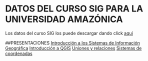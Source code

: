 # DATOS DEL CURSO SIG PARA LA UNIVERSIDAD AMAZÓNICA

Los datos del curso SIG los puede descargar dando click [aquí](https://dl.dropboxusercontent.com/u/44902322/archivos%20curso.rar)


##PRESENTACIONES
[Introducción a los Sistemas de Información Geográfica](http://prezi.com/xqchyd2kyll9/?utm_campaign=share&utm_medium=copy&rc=ex0share)
[Introducción a QGIS](http://prezi.com/g6tgw3mpbecg/?utm_campaign=share&utm_medium=copy&rc=ex0share)
[Uniones y relaciones](http://prezi.com/9ytrrdx6ox4i/?utm_campaign=share&utm_medium=copy&rc=ex0share)
[Sistemas de coordenadas](http://prezi.com/dly7amsks1kc/?utm_campaign=share&utm_medium=copy&rc=ex0share)
